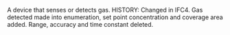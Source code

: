 ﻿A device that senses or detects gas. HISTORY: Changed in IFC4. Gas detected made into enumeration, set point concentration and coverage area added. Range, accuracy and time constant deleted.